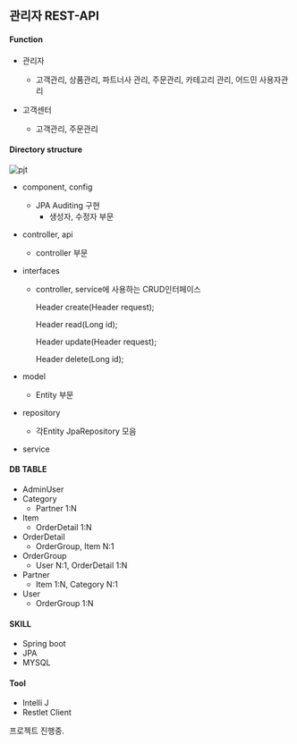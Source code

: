 ## 관리자 REST-API


#### Function
 - 관리자
    - 고객관리, 상품관리, 파트너사 관리, 주문관리, 카테고리 관리, 어드민 사용자관리

 - 고객센터
    - 고객관리, 주문관리
 #### Directory structure               
![pjt](/Users/macbook/Downloads/img/pjt.png)
 - component, config 
    - JPA Auditing 구현 
        - 생성자, 수정자 부문
 - controller, api
    - controller 부문
 - interfaces
    - controller, service에 사용하는 CRUD인터페이스
    
  
        Header<Res> create(Header<Req> request);
    
        Header<Res> read(Long id);
    
        Header<Res> update(Header<Req> request);
    
        Header delete(Long id);
    
 - model
    - Entity 부문
 - repository
    - 각Entity JpaRepository 모음
 - service

#### DB TABLE 
 - AdminUser
 - Category
    - Partner 1:N 
 - Item
    - OrderDetail 1:N 
 - OrderDetail
    - OrderGroup, Item N:1
 - OrderGroup
    - User N:1, OrderDetail 1:N
 - Partner
    - Item 1:N, Category N:1
 - User
    - OrderGroup 1:N



 #### SKILL
 - Spring boot
 - JPA
 - MYSQL

 #### Tool
 - Intelli J
 - Restlet Client

프로젝트 진행중.